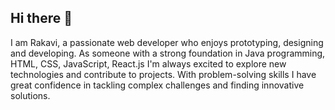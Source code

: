 ## Hi there 👋
I am Rakavi, a passionate web developer who enjoys prototyping, designing and developing.
As someone with a strong foundation in Java programming, HTML, CSS, JavaScript, React.js I'm always excited to explore new technologies and contribute to projects. With problem-solving skills I have great confidence in tackling complex challenges and finding innovative solutions. 
<!--
**rakaviprem/Rakaviprem** is a ✨ _special_ ✨ repository because its `README.md` (this file) appears on your GitHub profile.

Here are some ideas to get you started:

- 🔭 I’m currently working on ...
- 🌱 I’m currently learning ...
- 👯 I’m looking to collaborate on ...
- 🤔 I’m looking for help with ...
- 💬 Ask me about ...
- 📫 How to reach me: ...
- 😄 Pronouns: ...
- ⚡ Fun fact: ...
-->
